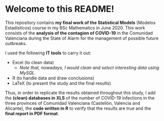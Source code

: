# Welcome to this README! #

This repository contains **my final work of the Statistical Models** (Modelos Estadísticos) course in my BSc Mathematics in June 2020.
This work consists of the **analysis of the contagion of COVID-19** in the Comunidad Valenciana during the State of Alarm for the management
of possible future outbreaks.

I used the following **IT tools** to carry it out:

* Excel (to clean data)
    * _Note that, nowadays, I would clean and select interesting data using MySQL._
* R (to handle data and draw conclusions)
* LaTeX (to present the study and the final results)

Thus, in order to replicate the results obtained throughout this study, I add the **(clean) databases in XLS** of the number of COVID-19 infections
in the three provinces of Comunidad Valenciana (Castellón, Valencia and Alicante), the **code written in R** to verify that the results are true
and the **final report in PDF format**.

